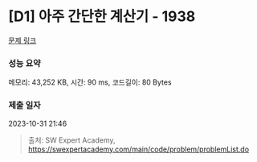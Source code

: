 # [D1] 아주 간단한 계산기 - 1938 

[문제 링크](https://swexpertacademy.com/main/code/problem/problemDetail.do?contestProbId=AV5PjsYKAMIDFAUq) 

### 성능 요약

메모리: 43,252 KB, 시간: 90 ms, 코드길이: 80 Bytes

### 제출 일자

2023-10-31 21:46



> 출처: SW Expert Academy, https://swexpertacademy.com/main/code/problem/problemList.do